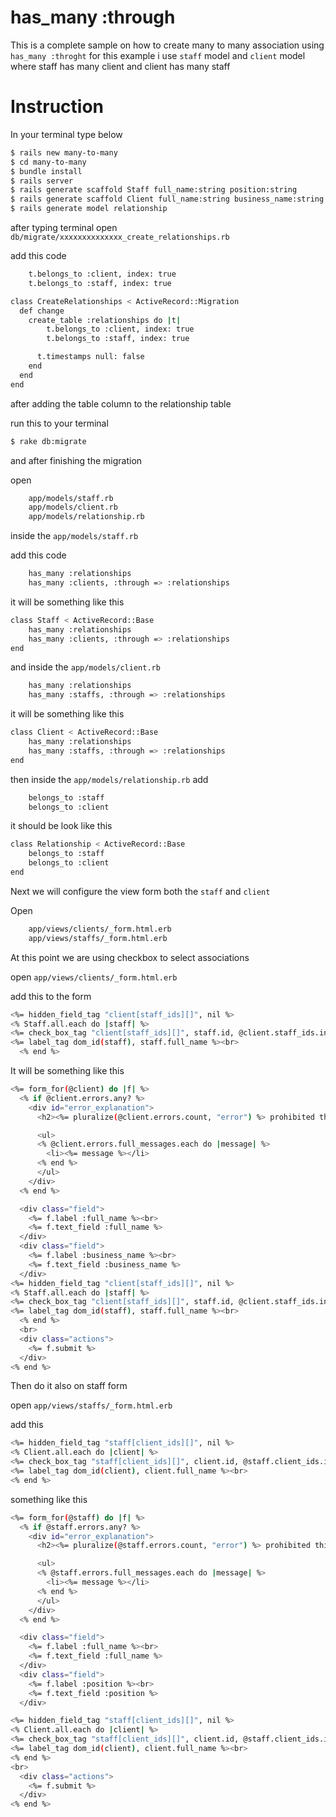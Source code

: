 # has_many :through

This is a complete sample on how to create many to many association using ` has_many :throght `
for this example i use ` staff ` model and ` client ` model where staff has many client and client has many staff

# Instruction 

In your terminal type below

```sh
$ rails new many-to-many
$ cd many-to-many
$ bundle install
$ rails server
$ rails generate scaffold Staff full_name:string position:string
$ rails generate scaffold Client full_name:string business_name:string
$ rails generate model relationship
```

after typing terminal open ` db/migrate/xxxxxxxxxxxxxx_create_relationships.rb `

add this code
```sh
	t.belongs_to :client, index: true 
	t.belongs_to :staff, index: true
```

```sh
class CreateRelationships < ActiveRecord::Migration
  def change
    create_table :relationships do |t|
      	t.belongs_to :client, index: true 
		t.belongs_to :staff, index: true

      t.timestamps null: false
    end
  end
end
```

after adding the table column to the relationship table 

run this to your terminal

```sh
$ rake db:migrate
```
and after finishing the migration

open 
```sh
	app/models/staff.rb
	app/models/client.rb
	app/models/relationship.rb
```
inside the ` app/models/staff.rb `

add this code
```sh
	has_many :relationships
	has_many :clients, :through => :relationships
```
it will be something like this
```sh
class Staff < ActiveRecord::Base
	has_many :relationships
	has_many :clients, :through => :relationships
end
```
and inside the ` app/models/client.rb `
```sh
	has_many :relationships
	has_many :staffs, :through => :relationships
```
it will be something like this
```sh
class Client < ActiveRecord::Base
	has_many :relationships
	has_many :staffs, :through => :relationships
end
```
then inside the ` app/models/relationship.rb ` add
```sh
	belongs_to :staff
	belongs_to :client
```
it should be look like this
```sh
class Relationship < ActiveRecord::Base
	belongs_to :staff
	belongs_to :client
end
```
Next we will configure the view form both the `staff` and `client`

Open 
```sh
	app/views/clients/_form.html.erb
	app/views/staffs/_form.html.erb
```

At this point we are using checkbox to select associations

open `app/views/clients/_form.html.erb`

add this to the form
```sh
<%= hidden_field_tag "client[staff_ids][]", nil %>
<% Staff.all.each do |staff| %>
<%= check_box_tag "client[staff_ids][]", staff.id, @client.staff_ids.include?(staff.id), id: dom_id(staff) %>
<%= label_tag dom_id(staff), staff.full_name %><br>
  <% end %>
```
It will be something like this
```sh
<%= form_for(@client) do |f| %>
  <% if @client.errors.any? %>
    <div id="error_explanation">
      <h2><%= pluralize(@client.errors.count, "error") %> prohibited this client from being saved:</h2>

      <ul>
      <% @client.errors.full_messages.each do |message| %>
        <li><%= message %></li>
      <% end %>
      </ul>
    </div>
  <% end %>

  <div class="field">
    <%= f.label :full_name %><br>
    <%= f.text_field :full_name %>
  </div>
  <div class="field">
    <%= f.label :business_name %><br>
    <%= f.text_field :business_name %>
  </div>
<%= hidden_field_tag "client[staff_ids][]", nil %>
<% Staff.all.each do |staff| %>
<%= check_box_tag "client[staff_ids][]", staff.id, @client.staff_ids.include?(staff.id), id: dom_id(staff) %>
<%= label_tag dom_id(staff), staff.full_name %><br>
  <% end %>
  <br>
  <div class="actions">
    <%= f.submit %>
  </div>
<% end %>
```
Then do it also on staff form

open `app/views/staffs/_form.html.erb`

add this 
```sh
<%= hidden_field_tag "staff[client_ids][]", nil %>
<% Client.all.each do |client| %>
<%= check_box_tag "staff[client_ids][]", client.id, @staff.client_ids.include?(client.id), id: dom_id(client) %>
<%= label_tag dom_id(client), client.full_name %><br>
<% end %>
```

something like this

```sh
<%= form_for(@staff) do |f| %>
  <% if @staff.errors.any? %>
    <div id="error_explanation">
      <h2><%= pluralize(@staff.errors.count, "error") %> prohibited this staff from being saved:</h2>

      <ul>
      <% @staff.errors.full_messages.each do |message| %>
        <li><%= message %></li>
      <% end %>
      </ul>
    </div>
  <% end %>

  <div class="field">
    <%= f.label :full_name %><br>
    <%= f.text_field :full_name %>
  </div>
  <div class="field">
    <%= f.label :position %><br>
    <%= f.text_field :position %>
  </div>

<%= hidden_field_tag "staff[client_ids][]", nil %>
<% Client.all.each do |client| %>
<%= check_box_tag "staff[client_ids][]", client.id, @staff.client_ids.include?(client.id), id: dom_id(client) %>
<%= label_tag dom_id(client), client.full_name %><br>
<% end %>
<br>
  <div class="actions">
    <%= f.submit %>
  </div>
<% end %>
```






































